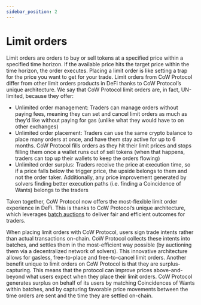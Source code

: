 ```yaml
---
sidebar_position: 2
---
```


# Limit orders

Limit orders are orders to buy or sell tokens at a specified price within a specified time horizon. If the available price hits the target price within the time horizon, the order executes. Placing a limit order is like setting a trap for the price you want to get for your trade. Limit orders from CoW Protocol differ from other limit orders products in DeFi thanks to CoW Protocol’s unique architecture. We say that CoW Protocol limit orders are, in fact, UN-limited, because they offer:

* Unlimited order management: Traders can manage orders without paying fees, meaning they can set and cancel limit orders as much as they’d like without paying for gas (unlike what they would have to on other exchanges)
* Unlimited order placement: Traders can use the same crypto balance to place many orders at once, and have them stay active for up to 6 months. CoW Protocol fills orders as they hit their limit prices and stops filling them once a wallet runs out of sell tokens (when that happens, traders can top up their wallets to keep the orders flowing)
* Unlimited order surplus: Traders receive the price at execution time, so if a price falls below the trigger price, the upside belongs to them and not the order taker. Additionally, any price improvement generated by solvers finding better execution paths (i.e. finding a Coincidence of Wants) belongs to the traders

Taken together, CoW Protocol now offers the most-flexible limit order experience in DeFi. This is thanks to CoW Protocol’s unique architecture, which leverages [batch auctions](../batch-auctions/why-batch-auctions) to deliver fair and efficient outcomes for traders.

When placing limit orders with CoW Protocol, users sign trade intents rather than actual transactions on-chain. CoW Protocol collects these intents into batches, and settles them in the most-efficient way possible (by auctioning them via a decentralized network of solvers). This innovative architecture allows for gasless, free-to-place and free-to-cancel limit orders. Another benefit unique to limit orders on CoW Protocol is that they are surplus-capturing. This means that the protocol can improve prices above-and-beyond what users expect when they place their limit orders. CoW Protocol generates surplus on behalf of its users by matching Coincidences of Wants within batches, and by capturing favorable price movements between the time orders are sent and the time they are settled on-chain.
